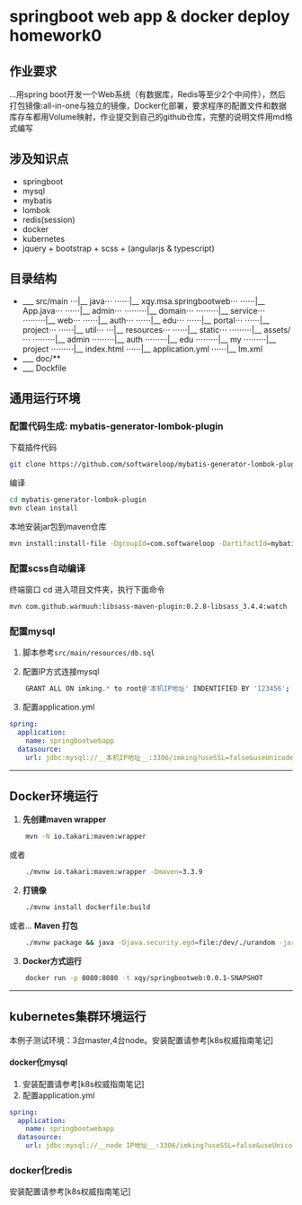 # springboot web app & docker deploy homework0

## 作业要求
...用spring boot开发一个Web系统（有数据库，Redis等至少2个中间件），然后打包镜像:all-in-one与独立的镜像，Docker化部署，要求程序的配置文件和数据库存车都用Volume映射，作业提交到自己的github仓库，完整的说明文件用md格式编写

## 涉及知识点
 * springboot
 * mysql
 * mybatis
 * lombok
 * redis(session)
 * docker
 * kubernetes
 * jquery + bootstrap + scss + (angularjs & typescript)

## 目录结构
 * ___ src/main
 ⋅⋅⋅|__ java⋅⋅⋅
 ⋅⋅⋅⋅⋅⋅|__ xqy.msa.springbootweb⋅⋅⋅
 ⋅⋅⋅⋅⋅⋅|__ App.java⋅⋅⋅
 ⋅⋅⋅⋅⋅⋅|__ admin⋅⋅⋅
 ⋅⋅⋅⋅⋅⋅⋅⋅⋅|__ domain⋅⋅⋅
 ⋅⋅⋅⋅⋅⋅⋅⋅⋅|__ service⋅⋅⋅
 ⋅⋅⋅⋅⋅⋅⋅⋅⋅|__ web⋅⋅⋅
 ⋅⋅⋅⋅⋅⋅|__ auth⋅⋅⋅
 ⋅⋅⋅⋅⋅⋅|__ edu⋅⋅⋅
 ⋅⋅⋅⋅⋅⋅|__ portal⋅⋅⋅
 ⋅⋅⋅⋅⋅⋅|__ project⋅⋅⋅
 ⋅⋅⋅⋅⋅⋅|__ util⋅⋅⋅
 ⋅⋅⋅|__ resources⋅⋅⋅
 ⋅⋅⋅⋅⋅⋅|__ static⋅⋅⋅
 ⋅⋅⋅⋅⋅⋅⋅⋅⋅|__ assets/⋅⋅⋅
 ⋅⋅⋅⋅⋅⋅⋅⋅⋅|__ admin
 ⋅⋅⋅⋅⋅⋅⋅⋅⋅|__ auth
 ⋅⋅⋅⋅⋅⋅⋅⋅⋅|__ edu
 ⋅⋅⋅⋅⋅⋅⋅⋅⋅|__ my
 ⋅⋅⋅⋅⋅⋅⋅⋅⋅|__ project
 ⋅⋅⋅⋅⋅⋅⋅⋅⋅|__ index.html
 ⋅⋅⋅⋅⋅⋅|__ application.yml
 ⋅⋅⋅⋅⋅⋅|__ lm.xml
 * ___ doc/**
 * ___ Dockfile

## 通用运行环境
### 配置代码生成: mybatis-generator-lombok-plugin
下载插件代码
```bash
git clone https://github.com/softwareloop/mybatis-generator-lombok-plugin.git
```

编译
```bash
cd mybatis-generator-lombok-plugin
mvn clean install
```

本地安装jar包到maven仓库
```bash
mvn install:install-file -DgroupId=com.softwareloop -DartifactId=mybatis-generator-lombok-plugin -Dversion=1.0-SNAPSHOT -Dpackaging=jar -Dfile=/Users/xqy/projects/mybatis-generator-lombok-plugin/target/mybatis-generator-lombok-plugin-1.0-SNAPSHOT.jar
```

### 配置scss自动编译
终端窗口 cd 进入项目文件夹，执行下面命令
```bash
mvn com.github.warmuuh:libsass-maven-plugin:0.2.8-libsass_3.4.4:watch
```

### 配置mysql
1. 脚本参考`src/main/resources/db.sql`

2. 配置IP方式连接mysql
```bash
    GRANT ALL ON imking.* to root@'本机IP地址' INDENTIFIED BY '123456';
```

3. 配置application.yml
```yaml
spring:
  application:
    name: springbootwebapp
  datasource:
    url: jdbc:mysql://__本机IP地址__:3306/imking?useSSL=false&useUnicode=true&characterEncoding=UTF8
```

***

## Docker环境运行
1. **先创建maven wrapper**
```bash
    mvn -N io.takari:maven:wrapper
```
或者
```bash
    ./mvnw io.takari:maven:wrapper -Dmaven=3.3.9
```
2. **打镜像**
```bash
    ./mvnw install dockerfile:build
```
或者...
**Maven 打包**
```bash
    ./mvnw package && java -Djava.security.egd=file:/dev/./urandom -jar target/springbootweb-0.0.1-SNAPSHOT.jar
```
3. **Docker方式运行**
```bash
    docker run -p 8080:8080 -t xqy/springbootweb:0.0.1-SNAPSHOT
```

***

## kubernetes集群环境运行
本例子测试环境：3台master,4台node。安装配置请参考[k8s权威指南笔记]

#### docker化mysql
1. 安装配置请参考[k8s权威指南笔记]
2. 配置application.yml
```yaml
spring:
  application:
    name: springbootwebapp
  datasource:
    url: jdbc:mysql://__node IP地址__:3306/imking?useSSL=false&useUnicode=true&characterEncoding=UTF8
```

### docker化redis
安装配置请参考[k8s权威指南笔记]
